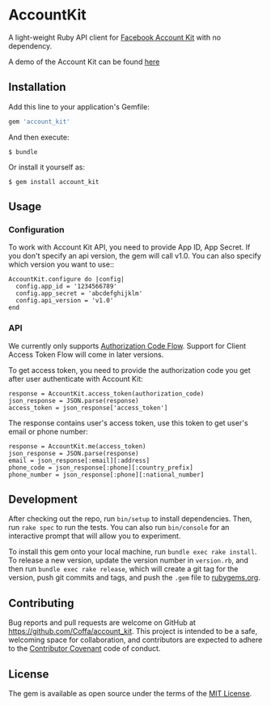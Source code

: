 # AccountKit
A light-weight Ruby API client for [Facebook Account Kit](https://developers.facebook.com/docs/accountkit) with no dependency.

A demo of the Account Kit can be found [here](https://www.facebook.com/FacebookforDevelopers/videos/10153620979588553/)

## Installation

Add this line to your application's Gemfile:

```ruby
gem 'account_kit'
```

And then execute:

    $ bundle

Or install it yourself as:

    $ gem install account_kit

## Usage

### Configuration

To work with Account Kit API, you need to provide App ID, App Secret. If you don't specify an api version, the gem will call v1.0. You can also specify which version you want to use::

```
AccountKit.configure do |config|
  config.app_id = '1234566789'
  config.app_secret = 'abcdefghijklm'
  config.api_version = 'v1.0'
end
```

### API

We currently only supports [Authorization Code Flow](https://developers.facebook.com/docs/accountkit/accesstokens). Support for Client Access Token Flow will come in later versions.

To get access token, you need to provide the authorization code you get after user authenticate with Account Kit:

```
response = AccountKit.access_token(authorization_code)
json_response = JSON.parse(response)
access_token = json_response['access_token']
```

The response contains user's access token, use this token to get user's email or phone number:

```
response = AccountKit.me(access_token)
json_response = JSON.parse(response)
email = json_response[:email][:address]
phone_code = json_response[:phone][:country_prefix]
phone_number = json_response[:phone][:national_number]
```

## Development

After checking out the repo, run `bin/setup` to install dependencies. Then, run `rake spec` to run the tests. You can also run `bin/console` for an interactive prompt that will allow you to experiment.

To install this gem onto your local machine, run `bundle exec rake install`. To release a new version, update the version number in `version.rb`, and then run `bundle exec rake release`, which will create a git tag for the version, push git commits and tags, and push the `.gem` file to [rubygems.org](https://rubygems.org).

## Contributing

Bug reports and pull requests are welcome on GitHub at https://github.com/Coffa/account_kit. This project is intended to be a safe, welcoming space for collaboration, and contributors are expected to adhere to the [Contributor Covenant](http://contributor-covenant.org) code of conduct.


## License

The gem is available as open source under the terms of the [MIT License](http://opensource.org/licenses/MIT).

